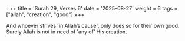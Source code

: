+++
title = 'Surah 29, Verses 6'
date = '2025-08-27'
weight = 6
tags = ["allah", "creation", "good"]
+++

And whoever strives ˹in Allah’s cause˺, only does so for their own good. Surely Allah is not in need of ˹any of˺ His creation.